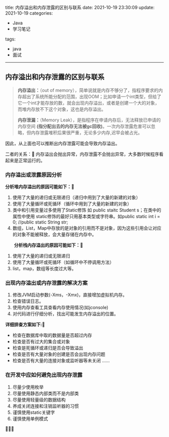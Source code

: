 title: 内存溢出和内存泄露的区别与联系
date: 2021-10-19 23:30:09
update: 2021-10-19
categories:
- Java
- 学习笔记

tags: 
- java
- 面试

---

## 内存溢出和内存泄露的区别与联系

>**内存溢出：**（out of memory），简单说就是内存不够分了，指程序要求的内存超出了系统所能分配的范围，出现OOM；比如申请一个int类型，但给了它一个int才能存放的数，就会出现内存溢出，或者是创建一个大的对象，而堆内存放不下这个对象，这也是内存溢出。
>
>**内存泄漏：**（Memory Leak），是指程序在申请内存后，无法释放已申请的内存空间 **(指分配出去的内存无法被gc回收)**。一次内存泄露危害可以忽略，但内存泄露堆积后果很严重，无论多少内存,迟早会被占光。

因此，从上面也可以推断出内存泄露可能会导致内存溢出。

二者的关系：🥂
内存溢出会抛出异常，内存泄露不会抛出异常，大多数时候程序看起来是正常运行的。



### 内存溢出或泄露原因分析
**分析堆内存溢出的原因可能如下：🌴**

1. 使用了大量的递归或无限递归（递归中用到了大量的新建的对象）
2. 使用了大量循环或死循环（循环中用到了大量的新建的对象）
3. 类中和引用变量过多使用了Static修饰 如 public staitc Student s；在类中的属性中使用 static修饰的最好只用基本类型或字符串。如public static int i = 0; //public static String str;
4. 数组，List，Map中存放的是对象的引用而不是对象，因为这些引用会让对应的对象不能被释放，会大量存储在内存中。


　　**分析栈内存溢出的原因可能如下：🌴**　　　

1. 使用了大量的递归或无限递归
2. 使用了大量循环或死循环（如循环中不停调用方法）
3. list，map，数组等长度过大等。


### 出现内存溢出或内存泄露的解决方案

1. 修改JVM启动参数(-Xms，-Xmx)，直接增加虚拟机内存。
2. 检查错误日志。
3. 使用内存查看工具查看内存使用情况(如jconsole)
4. 对代码进行仔细分析，找出可能发生内存溢出的位置。

**详细排查方案如下:🎈**

- 检查在数据库中取的数据量是否超过内存
- 检查是否有过大的集合或对象
- 检查是死循环或递归是否会导致溢出
- 检查是否有大量对象的创建是否会出现内存问题
- 检查是否有大量的连接对象或监听器等未关闭
......


### 在开发中应如何避免出现内存泄露

1. 尽量少使用枚举
2.  尽量使用静态内部类而不是内部类
3. 尽量使用轻量级的数据结构
4. 养成关闭连接和注销监听器的习惯
5. 谨慎使用static关键字
6. 谨慎使用单例模式

🚀🚀🚀
<br>